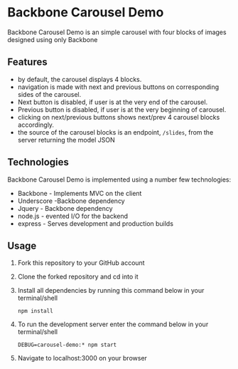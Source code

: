 # Backbone Carousel Demo
Backbone Carousel Demo is an simple carousel with four blocks of images designed using only Backbone

## Features

  - by default, the carousel displays 4 blocks.  
  - navigation is made with next and previous buttons on corresponding sides of the carousel.
  - Next button is disabled, if user is at the very end of the carousel.
  - Previous button is disabled, if user is at the very beginning of carousel.
  - clicking on next/previous buttons shows next/prev 4 carousel blocks accordingly.
  - the source of the carousel blocks is an endpoint, `/slides`, from the server returning the model JSON

## Technologies
Backbone Carousel Demo is implemented using a number few technologies:
* Backbone - Implements MVC on the client
* Underscore -Backbone dependency
* Jquery - Backbone dependency
* node.js - evented I/O for the backend
* express - Serves development and production builds

## Usage
1. Fork this repository to your GitHub account
2. Clone the forked repository and cd into it

3. Install all dependencies by running this command below in your terminal/shell
    ````
    npm install
    ````

4. To run the development server enter the command below in your terminal/shell
    ````
    DEBUG=carousel-demo:* npm start
    ````

5. Navigate to localhost:3000 on your browser



